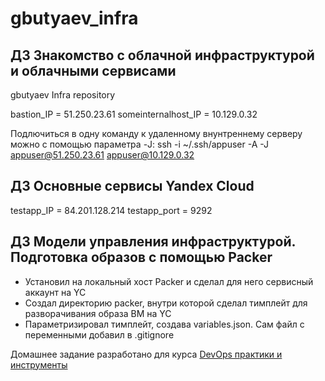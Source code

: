 # gbutyaev_infra


## ДЗ Знакомство с облачной инфраструктурой и облачными сервисами


gbutyaev Infra repository

bastion_IP = 51.250.23.61
someinternalhost_IP = 10.129.0.32


Подлючиться в одну команду к удаленному внунтреннему серверу можно с помощью параметра -J: ssh -i ~/.ssh/appuser -A -J appuser@51.250.23.61 appuser@10.129.0.32


## ДЗ Основные сервисы Yandex Cloud


testapp_IP = 84.201.128.214
testapp_port = 9292

## ДЗ Модели управления инфраструктурой. Подготовка образов с помощью Packer

- Установил на локальный хост Packer и сделал для него сервисный аккаунт на YC
- Создал директорию packer, внутри которой сделал тимплейт для разворачивания образа ВМ на YC
- Параметризировал тимплейт, создава variables.json. Сам файл с переменными добавил в .gitignore




Домашнее задание разработано для курса [DevOps практики и инструменты](https://otus.ru/lessons/devops-praktiki-i-instrumenty/)
